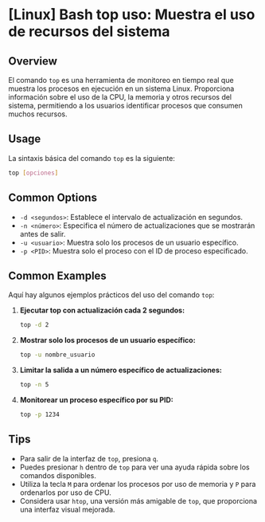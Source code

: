 # [Linux] Bash top uso: Muestra el uso de recursos del sistema

## Overview
El comando `top` es una herramienta de monitoreo en tiempo real que muestra los procesos en ejecución en un sistema Linux. Proporciona información sobre el uso de la CPU, la memoria y otros recursos del sistema, permitiendo a los usuarios identificar procesos que consumen muchos recursos.

## Usage
La sintaxis básica del comando `top` es la siguiente:

```bash
top [opciones]
```

## Common Options
- `-d <segundos>`: Establece el intervalo de actualización en segundos.
- `-n <número>`: Especifica el número de actualizaciones que se mostrarán antes de salir.
- `-u <usuario>`: Muestra solo los procesos de un usuario específico.
- `-p <PID>`: Muestra solo el proceso con el ID de proceso especificado.

## Common Examples
Aquí hay algunos ejemplos prácticos del uso del comando `top`:

1. **Ejecutar top con actualización cada 2 segundos:**
   ```bash
   top -d 2
   ```

2. **Mostrar solo los procesos de un usuario específico:**
   ```bash
   top -u nombre_usuario
   ```

3. **Limitar la salida a un número específico de actualizaciones:**
   ```bash
   top -n 5
   ```

4. **Monitorear un proceso específico por su PID:**
   ```bash
   top -p 1234
   ```

## Tips
- Para salir de la interfaz de `top`, presiona `q`.
- Puedes presionar `h` dentro de `top` para ver una ayuda rápida sobre los comandos disponibles.
- Utiliza la tecla `M` para ordenar los procesos por uso de memoria y `P` para ordenarlos por uso de CPU.
- Considera usar `htop`, una versión más amigable de `top`, que proporciona una interfaz visual mejorada.